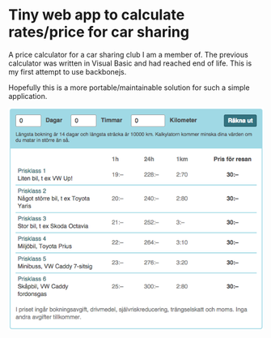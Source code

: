 # Tiny web app to calculate rates/price for car sharing

A price calculator for a car sharing club I am a member of. The previous calculator was written in Visual Basic and had reached end of life. This is my first attempt to use backbonejs.

Hopefully this is a more portable/maintainable solution for such a simple application.

![Screenshot of app](https://github.com/herrklaseen/CarCalc/blob/master/CarCalc-screenshot.png?raw=true "Screenshot of app")
